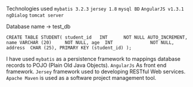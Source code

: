 Technologies  used
`mybatis 3.2.3`
`jersey 1.8`
`mysql BD`
`AngularJS v1.3.1`
`ngDialog`
`tomcat server`

Database name -> test_db

`CREATE TABLE STUDENT(
  student_id   INT      NOT NULL AUTO_INCREMENT,
  name VARCHAR (20)     NOT NULL,
  age  INT              NOT NULL,
  address  CHAR (25),
  PRIMARY KEY (student_id)
);`

I have used `mybatis` as a persistence framework to mappings database records to POJO (Plain Old Java Objects).
`AngularJs` As front end framework. 
`Jersey` framework used to developing RESTful Web services.
`Apache Maven` is used as a software project management tool.